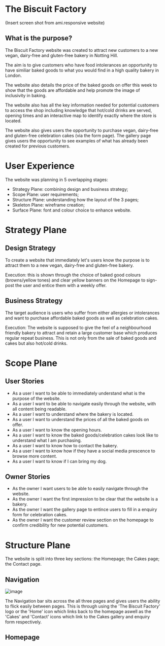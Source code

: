 <h1> The Biscuit Factory </h1>

(Insert screen shot from ami.responsive website)

<h2> What is the purpose? </h2>
The Biscuit Factory website was created to attract new customers to a new vegan, dairy-free and gluten-free bakery in Notting Hill.

The aim is to give customers who have food intolerances an opportunity to have similiar baked goods to what you would find in a high quality bakery in 
London. 

The website also details the price of the baked goods on offer this week to show that the goods are affordable and help promote the image of inclusivity in baking. 

The website also has all the key information needed for potential customers to access the shop including knowledge that hot/cold drinks are served, opening times and an interactive map to identify exactly where the store is located.

The website also gives users the opportunity to purchase vegan, dairy-free and gluten-free celebration cakes (via the form page). The gallery page gives users the opportunity to see examples of what has already been created for previous customers.

<h1> User Experience </h1>
The website was planning in 5 overlapping stages:

<ul>
  <li> Strategy Plane: combining design and business strategy; </li>
  <li> Scope Plane: user requirements; </li>
  <li> Structure Plane: understanding how the layout of the 3 pages; </li>
  <li> Skeleton Plane: wireframe creation; </li>
  <li> Surface Plane: font and colour choice to enhance website. </li>
 </ul>
  
<h1> Strategy Plane </h1>
 
<h2> Design Strategy </h2>
To create a website that immediately let's users know the purpose is to attract them to a  new vegan, dairy-free and gluten-free bakery.
 
Execution: this is shown through the choice of baked good colours (browns/yellow tones) and clear yellow banners on the Homepage to sign-post the user and entice them with a weekly offer.

<h2> Business Strategy </h2>
The target audience is users who suffer from either allergies or intolerances and want to purchase affordable baked goods as well as celebration cakes. 
 
Execution: The website is supposed to give the feel of a neighbourhood friendly bakery to attract and retain a large customer base which produces regular repeat business. This is not only from the sale of baked goods and cakes but also hot/cold drinks.
 
<h1> Scope Plane </h1>

<h2> User Stories </h2>
<ul>
  <li> As a user I want to be able to immediately understand what is the purpose of the website. </li>
  <li> As a user I want to be able to navigate easily through the website, with all content being readable. </li>
  <li> As a user I want to understand where the bakery is located.</li>
  <li> As a user I want to understand the prices of all the baked goods on offer. </li>
  <li> As a user I want to know the opening hours. </li>
  <li> As a user I want to know the baked goods/celebration cakes look like to understand what I am purchasing. </li>
  <li> As a user I want to know how to contact the bakery. </li>
  <li> As a user I want to know how if they have a social media prescence to browse more content. </li>
  <li> As a user I want to know if I can bring my dog. </li>
 </ul>
 
 <h2> Owner Stories </h2>
<ul>
  <li> As the owner I want users to be able to easily navigate through the website. </li>
  <li> As the owner I want the first impression to be clear that the website is a bakery. </li>
  <li> As the owner I want the gallery page to entince users to fill in a enquiry form for celebration cakes.</li>
  <li> As the owner I want the customer review section on the homepage to confirm credibility for new potential customers.</li>
</ul>
 
 
<h1> Structure Plane </h1>

The website is split into three key sections: the Homepage; the Cakes page; the Contact page.

<h2> Navigation </h2>

![image](https://user-images.githubusercontent.com/122119585/215325637-238c2c12-c142-4ddf-aeae-61f41edd3826.png)

The Navigation bar sits across the all three pages and gives users the ability to flick easily between pages. This is through using the 'The Biscuit Factory' logo or the 'Home' icon which links back to the homepage aswell as the 'Cakes' and 'Contact' icons which link to the Cakes gallery and enquiry form respectively.
 
 <h2> Homepage </h2>
  
